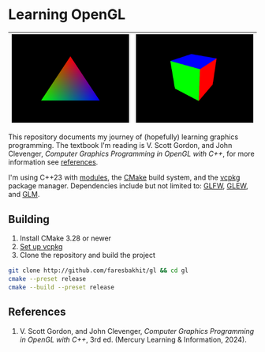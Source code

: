 # Learning OpenGL

| [![Triangle](./meta/triangle.png)](https://github.com/faresbakhit/gl/blob/3852f0ad22552fa71309d6abbf4e9ab345ff7e8c/lib/window.cxx) | [![Cube](./meta/cube.png)](https://github.com/faresbakhit/gl/blob/104f05d64e325469baeaa1b94c1d074268dfcd42/bin/cube.cpp) |
| - | -|

This repository documents my journey of (hopefully) learning graphics programming. The textbook I'm reading is V. Scott Gordon, and John Clevenger, _Computer Graphics Programming in OpenGL with C++_, for more information see [references](#references).

I'm using C++23 with [modules](https://en.cppreference.com/w/cpp/language/modules.html), the [CMake](https://cmake.org) build system, and the [vcpkg](https://github.com/microsoft/vcpkg) package manager. Dependencies include but not limited to: [GLFW](https://www.glfw.org/), [GLEW](https://glew.sourceforge.net/), and [GLM](https://github.com/g-truc/glm).

## Building

1. Install CMake 3.28 or newer
2. [Set up vcpkg](https://learn.microsoft.com/en-us/vcpkg/)
3. Clone the repository and build the project

```sh
git clone http://github.com/faresbakhit/gl && cd gl
cmake --preset release
cmake --build --preset release
```

## References

1. V. Scott Gordon, and John Clevenger, _Computer Graphics Programming in OpenGL with C++_, 3rd ed. (Mercury Learning & Information, 2024).
